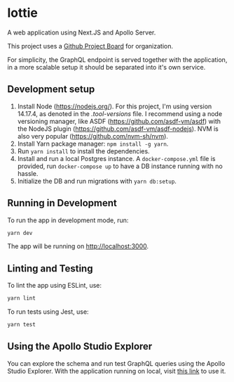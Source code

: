 # lottie
A web application using Next.JS and Apollo Server.

This project uses a [Github Project Board](https://github.com/bgfernandes/lottie/projects/1) for organization.

For simplicity, the GraphQL endpoint is served together with the application, in a more scalable setup it should be separated into it's own service.

## Development setup
1. Install Node (https://nodejs.org/). For this project, I'm using version 14.17.4, as denoted in the *.tool-versions* file. I recommend using a node versioning manager, like ASDF (https://github.com/asdf-vm/asdf) with the NodeJS plugin (https://github.com/asdf-vm/asdf-nodejs). NVM is also very popular (https://github.com/nvm-sh/nvm).
2. Install Yarn package manager: `npm install -g yarn`.
3. Run `yarn install` to install the dependencies.
4. Install and run a local Postgres instance. A `docker-compose.yml` file is provided, run `docker-compose up` to have a DB instance running with no hassle.
5. Initialize the DB and run migrations with `yarn db:setup`.

## Running in Development

To run the app in development mode, run:

```bash
yarn dev
```

The app will be running on [http://localhost:3000](http://localhost:3000).

## Linting and Testing

To lint the app using ESLint, use:
```bash
yarn lint
```

To run tests using Jest, use:
```bash
yarn test
```

## Using the Apollo Studio Explorer

You can explore the schema and run test GraphQL queries using the Apollo Studio Explorer. With the application running on local, visit [this link](https://studio.apollographql.com/sandbox?endpoint=http%3A%2F%2Flocalhost%3A3000%2Fapi%2Fgraphql) to use it.
